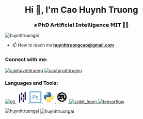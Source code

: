 <h1 align="center">Hi 👋, I'm Cao Huynh Truong</h1>
<h3 align="center">✊ 𝗣𝗵𝗗 𝗔𝗿𝘁𝗶𝗳𝗶𝗰𝗶𝗮𝗹 𝗜𝗻𝘁𝗲𝗹𝗹𝗶𝗴𝗲𝗻𝗰𝗲 𝗠𝗜𝗧 👨‍🎓</h3>

<p align="left"> <img src="https://komarev.com/ghpvc/?username=huynhtruongai&label=Profile%20views&color=009dff&style=flat-square" alt="huynhtruongai" /> </p>

- 📫 How to reach me **huynhtruongcao@gmail.com**

<h3 align="left">Connect with me:</h3>
<p align="left">
<a href="https://linkedin.com/in/caohuynhtruong" target="blank"><img align="center" src="https://raw.githubusercontent.com/rahuldkjain/github-profile-readme-generator/master/src/images/icons/Social/linked-in-alt.svg" alt="caohuynhtruong" height="30" width="40" /></a>
<a href="https://fb.com/caohuynhtruong" target="blank"><img align="center" src="https://raw.githubusercontent.com/rahuldkjain/github-profile-readme-generator/master/src/images/icons/Social/facebook.svg" alt="caohuynhtruong" height="30" width="40" /></a>
</p>

<h3 align="left">Languages and Tools:</h3>
<p align="left"> <a href="https://git-scm.com/" target="_blank" rel="noreferrer"> <img src="https://www.vectorlogo.zone/logos/git-scm/git-scm-icon.svg" alt="git" width="40" height="40"/> </a> <a href="https://pandas.pydata.org/" target="_blank" rel="noreferrer"> <img src="https://raw.githubusercontent.com/devicons/devicon/2ae2a900d2f041da66e950e4d48052658d850630/icons/pandas/pandas-original.svg" alt="pandas" width="40" height="40"/> </a> <a href="https://www.photoshop.com/en" target="_blank" rel="noreferrer"> <img src="https://raw.githubusercontent.com/devicons/devicon/master/icons/photoshop/photoshop-line.svg" alt="photoshop" width="40" height="40"/> </a> <a href="https://www.python.org" target="_blank" rel="noreferrer"> <img src="https://raw.githubusercontent.com/devicons/devicon/master/icons/python/python-original.svg" alt="python" width="40" height="40"/> </a> <a href="https://www.rust-lang.org" target="_blank" rel="noreferrer"> <img src="https://raw.githubusercontent.com/devicons/devicon/master/icons/rust/rust-plain.svg" alt="rust" width="40" height="40"/> </a> <a href="https://scikit-learn.org/" target="_blank" rel="noreferrer"> <img src="https://upload.wikimedia.org/wikipedia/commons/0/05/Scikit_learn_logo_small.svg" alt="scikit_learn" width="40" height="40"/> </a> <a href="https://www.tensorflow.org" target="_blank" rel="noreferrer"> <img src="https://www.vectorlogo.zone/logos/tensorflow/tensorflow-icon.svg" alt="tensorflow" width="40" height="40"/> </a> </p>

<p><img align="left" float = "left" src="https://github-readme-stats.vercel.app/api/top-langs?username=huynhtruongai&show_icons=true&locale=en&layout=compact" alt="huynhtruongai" /></p>

<p>&nbsp;<img align="center" src="https://github-readme-stats.vercel.app/api?username=huynhtruongai&show_icons=true&locale=en" alt="huynhtruongai" /></p>
